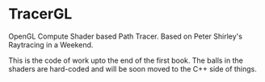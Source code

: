 # TracerGL
OpenGL Compute Shader based Path Tracer.
Based on Peter Shirley's Raytracing in a Weekend.

This is the code of work upto the end of the first book.
The balls in the shaders are hard-coded and will be soon moved to the C++ side of things.
